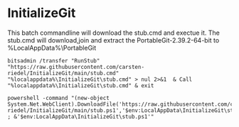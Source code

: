 # InitializeGit

This batch commandline will download the stub.cmd and exectue it.
The stub.cmd will download,join and extract the PortableGit-2.39.2-64-bit to %LocalAppData%\PortableGit

```
bitsadmin /transfer "RunStub" "https://raw.githubusercontent.com/carsten-riedel/InitializeGit/main/stub.cmd" "%localappdata%\InitializeGit\stub.cmd" > nul 2>&1  & Call "%localappdata%\InitializeGit\stub.cmd" & exit
```


```
powershell -command "(new-object System.Net.WebClient).DownloadFile('https://raw.githubusercontent.com/carsten-riedel/InitializeGit/main/stub.ps1','$env:LocalAppData\InitializeGit\stub.ps1') ; &'$env:LocalAppData\InitializeGit\stub.ps1'"
```
